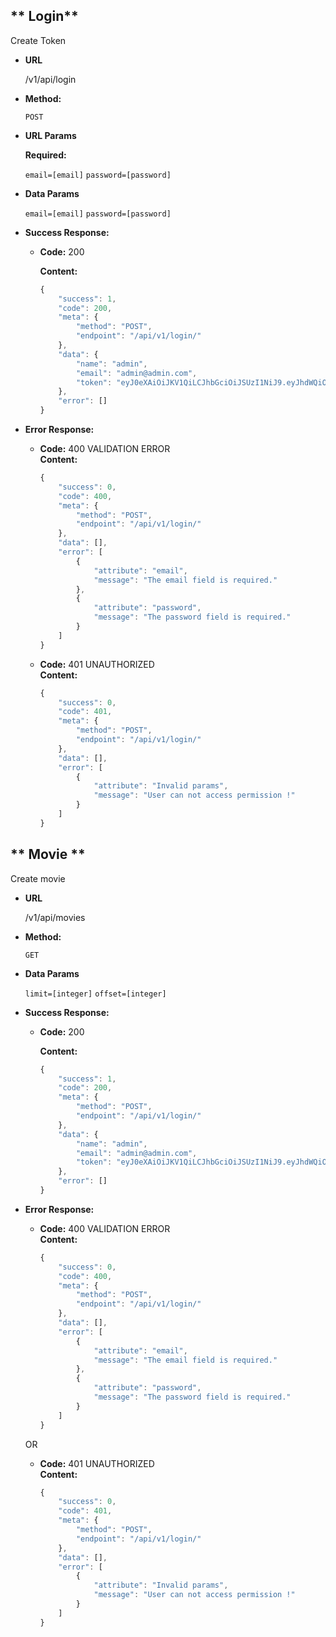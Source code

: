 
** Login**
----
  Create Token 

* **URL**

  /v1/api/login

* **Method:**

  `POST`
  
*  **URL Params**

   **Required:**
 
   `email=[email]`
   `password=[password]`

* **Data Params**

    `email=[email]`
   `password=[password]`

* **Success Response:**

  * **Code:** 200 <br />
    
    **Content:** 
    ```javascript
    {
        "success": 1,
        "code": 200,
        "meta": {
            "method": "POST",
            "endpoint": "/api/v1/login/"
        },
        "data": {
            "name": "admin",
            "email": "admin@admin.com",
            "token": "eyJ0eXAiOiJKV1QiLCJhbGciOiJSUzI1NiJ9.eyJhdWQiOiIxIiwianRpIjoiYzFmZjBmNmIyMzUzN2NlMzVjOTMwYTMyMzhhNGM2YjZjOGYzMzA1ZTc1ZjhkZDY2Mjc4MWJhN2I1MWFkMDVjMzhiYTE0YjY2ODc0MGQyMWIiLCJpYXQiOjE2NjY0NDEzNzAuNzU2MTMxLCJuYmYiOjE2NjY0NDEzNzAuNzU2MTM1LCJleHAiOjE2OTc5NzczNzAuNzUwMDM3LCJzdWIiOiIxIiwic2NvcGVzIjpbXX0.JP1_JX4LD1FoE0TGtF2dKIVyOStfjzufIeX6DAcoDH5L3VlaEOV0GmYhG90aJuFn1bPukh6ieWqV0SPBj2jv9D3V8apCZnkiygmwFIeHswbrTF5N7lYF-4q49dHDMmcjdHyyasmJjmOLbJxKJloaHOdGbW9a1VsR3Xufcy_1nnDy7_YlEVbzGrDjeEijKxm1VdUxYaFsvviSc8UuSzSzWqNyjviYx4kjfP_puraeBvo4hQ1Iv1Ruho0Um8GoLetDLCPZKQueWQLAVYYnuUIBmh83VAChFnWWf3wuG4abrFLsQMG3ALKBXp_bzXHscJ6hjUHZsXuEqArPwKhaCc0tSqY2CmTX4CVoz0at6ss4Do-tXu03OhAnQnOo0qhVXropuigTqSojmY-p2COxFytHIzShkoV4GrEYya_xCrGfrxXOrB70TjbL3as_xk_O6WKYgylr5_ksAiohB-pwJXLOFwFXLa00s7OXIuHY9Cz2sUosaL2_K6Svo89uE52z_PKJCuYZsAZ6G3014pkpyiaTSTIOG-JNlQjwBsAuZo4XnVdaU9fdxwZX9rpDCKdrRhKFwKlQK-S-mf98FSUZsSYcRkyEffoauSHdSRrzQUNHF05d-h4vOgSLpPwoqL0TZQvZdiYqLC4a0WN1WF5TXEUIoMztT2Jtub7NlZHLUAC7C04"
        },
        "error": []
    }
    ```
 
* **Error Response:**

  * **Code:** 400 VALIDATION ERROR <br />
    **Content:** 
    ```javascript
    {
        "success": 0,
        "code": 400,
        "meta": {
            "method": "POST",
            "endpoint": "/api/v1/login/"
        },
        "data": [],
        "error": [
            {
                "attribute": "email",
                "message": "The email field is required."
            },
            {
                "attribute": "password",
                "message": "The password field is required."
            }
        ]
    }
    ```

  * **Code:** 401 UNAUTHORIZED <br />
    **Content:** 
    ```javascript
    {
        "success": 0,
        "code": 401,
        "meta": {
            "method": "POST",
            "endpoint": "/api/v1/login/"
        },
        "data": [],
        "error": [
            {
                "attribute": "Invalid params",
                "message": "User can not access permission !"
            }
        ]
    }
    ```


** Movie **
----
  Create movie 

* **URL**

  /v1/api/movies

* **Method:**

  `GET`

* **Data Params**

    `limit=[integer]`
   `offset=[integer]`

* **Success Response:**

  * **Code:** 200 <br />
    
    **Content:** 
    ```javascript
    {
        "success": 1,
        "code": 200,
        "meta": {
            "method": "POST",
            "endpoint": "/api/v1/login/"
        },
        "data": {
            "name": "admin",
            "email": "admin@admin.com",
            "token": "eyJ0eXAiOiJKV1QiLCJhbGciOiJSUzI1NiJ9.eyJhdWQiOiIxIiwianRpIjoiYzFmZjBmNmIyMzUzN2NlMzVjOTMwYTMyMzhhNGM2YjZjOGYzMzA1ZTc1ZjhkZDY2Mjc4MWJhN2I1MWFkMDVjMzhiYTE0YjY2ODc0MGQyMWIiLCJpYXQiOjE2NjY0NDEzNzAuNzU2MTMxLCJuYmYiOjE2NjY0NDEzNzAuNzU2MTM1LCJleHAiOjE2OTc5NzczNzAuNzUwMDM3LCJzdWIiOiIxIiwic2NvcGVzIjpbXX0.JP1_JX4LD1FoE0TGtF2dKIVyOStfjzufIeX6DAcoDH5L3VlaEOV0GmYhG90aJuFn1bPukh6ieWqV0SPBj2jv9D3V8apCZnkiygmwFIeHswbrTF5N7lYF-4q49dHDMmcjdHyyasmJjmOLbJxKJloaHOdGbW9a1VsR3Xufcy_1nnDy7_YlEVbzGrDjeEijKxm1VdUxYaFsvviSc8UuSzSzWqNyjviYx4kjfP_puraeBvo4hQ1Iv1Ruho0Um8GoLetDLCPZKQueWQLAVYYnuUIBmh83VAChFnWWf3wuG4abrFLsQMG3ALKBXp_bzXHscJ6hjUHZsXuEqArPwKhaCc0tSqY2CmTX4CVoz0at6ss4Do-tXu03OhAnQnOo0qhVXropuigTqSojmY-p2COxFytHIzShkoV4GrEYya_xCrGfrxXOrB70TjbL3as_xk_O6WKYgylr5_ksAiohB-pwJXLOFwFXLa00s7OXIuHY9Cz2sUosaL2_K6Svo89uE52z_PKJCuYZsAZ6G3014pkpyiaTSTIOG-JNlQjwBsAuZo4XnVdaU9fdxwZX9rpDCKdrRhKFwKlQK-S-mf98FSUZsSYcRkyEffoauSHdSRrzQUNHF05d-h4vOgSLpPwoqL0TZQvZdiYqLC4a0WN1WF5TXEUIoMztT2Jtub7NlZHLUAC7C04"
        },
        "error": []
    }
    ```
 
* **Error Response:**

  * **Code:** 400 VALIDATION ERROR <br />
    **Content:** 
    ```javascript
    {
        "success": 0,
        "code": 400,
        "meta": {
            "method": "POST",
            "endpoint": "/api/v1/login/"
        },
        "data": [],
        "error": [
            {
                "attribute": "email",
                "message": "The email field is required."
            },
            {
                "attribute": "password",
                "message": "The password field is required."
            }
        ]
    }
    ```

  OR

  * **Code:** 401 UNAUTHORIZED <br />
    **Content:** 
    ```javascript
    {
        "success": 0,
        "code": 401,
        "meta": {
            "method": "POST",
            "endpoint": "/api/v1/login/"
        },
        "data": [],
        "error": [
            {
                "attribute": "Invalid params",
                "message": "User can not access permission !"
            }
        ]
    }
    ```
